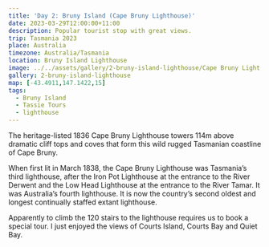 ```yaml
---
title: 'Day 2: Bruny Island (Cape Bruny Lighthouse)'
date: 2023-03-29T12:00:00+11:00
description: Popular tourist stop with great views.
trip: Tasmania 2023
place: Australia
timezone: Australia/Tasmania
location: Bruny Island Lighthouse
image: ../../assets/gallery/2-bruny-island-lighthouse/Cape Bruny Light Station (14).jpeg
gallery: 2-bruny-island-lighthouse
map: [-43.4911,147.1422,15]
tags:
  - Bruny Island
  - Tassie Tours
  - lighthouse
---
```

The heritage-listed 1836 Cape Bruny Lighthouse towers 114m above dramatic cliff tops and coves that form this wild rugged Tasmanian coastline of Cape Bruny.

When first lit in March 1838, the Cape Bruny Lighthouse was Tasmania’s third lighthouse, after the Iron Pot Lighthouse at the entrance to the River Derwent and the Low Head Lighthouse at the entrance to the River Tamar. It was Australia’s fourth lighthouse. It is now the country’s second oldest and longest continually staffed extant lighthouse.

Apparently to climb the 120 stairs to the lighthouse requires us to book a special tour. I just enjoyed the views of Courts Island, Courts Bay and Quiet Bay.
